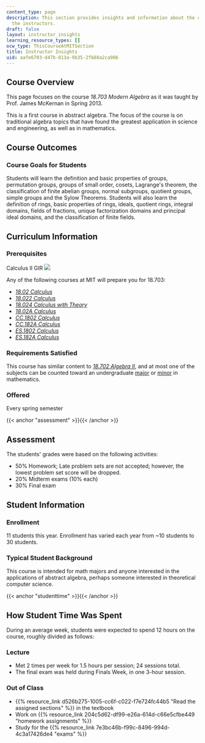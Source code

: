 ```yaml
---
content_type: page
description: This section provides insights and information about the course from
  the instructors.
draft: false
layout: instructor_insights
learning_resource_types: []
ocw_type: ThisCourseAtMITSection
title: Instructor Insights
uid: aafe6703-d47b-813a-9b35-2f688a2ca986
---
```

## Course Overview

This page focuses on the course _18.703 Modern Algebra_ as it was taught by Prof. James McKernan in Spring 2013.

This is a first course in abstract algebra. The focus of the course is on traditional algebra topics that have found the greatest application in science and engineering, as well as in mathematics.

## Course Outcomes

### Course Goals for Students

Students will learn the definition and basic properties of groups, permutation groups, groups of small order, cosets, Lagrange's theorem, the classification of finite abelian groups, normal subgroups, quotient groups, simple groups and the Sylow Theorems. Students will also learn the definition of rings, basic properties of rings, ideals, quotient rings, integral domains, fields of fractions, unique factorization domains and principal ideal domains, and the classification of finite fields.

## Curriculum Information

### Prerequisites

Calculus II GIR ![](/images/educator/icon-question-gir.png)

Any of the following courses at MIT will prepare you for 18.703:

- [_18.02 Calculus_](/courses/18-02sc-multivariable-calculus-fall-2010)
- [_18.022 Calculus_](/courses/18-022-calculus-of-several-variables-fall-2010)
- [_18.024 Calculus with Theory_](/courses/18-024-multivariable-calculus-with-theory-spring-2011)
- [_18.02A Calculus_](http://student.mit.edu/catalog/m18a.html#18.02A)
- [_CC.1802 Calculus_](http://student.mit.edu/catalog/mCCa.html#CC.1802)
- [_CC.182A Calculus_](http://student.mit.edu/catalog/mCCa.html#CC.182A)
- [_ES.1802 Calculus_](http://student.mit.edu/catalog/mESa.html#ES.1802)
- [_ES.182A Calculus_](http://student.mit.edu/catalog/mESa.html#ES.182A)

### Requirements Satisfied

This course has similar content to [_18.702 Algebra II_](/courses/18-702-algebra-ii-spring-2011), and at most one of the subjects can be counted toward an undergraduate [major](https://math.mit.edu/academics/undergrad/major/) or [minor](https://math.mit.edu/academics/undergrad/minor/) in mathematics.

### Offered

Every spring semester

{{< anchor "assessment" >}}{{< /anchor >}}

## Assessment

The students' grades were based on the following activities:

- 50% Homework; Late problem sets are not accepted; however, the lowest problem set score will be dropped.
- 20% Midterm exams (10% each)
- 30% Final exam

## Student Information

### Enrollment

11 students this year. Enrollment has varied each year from ~10 students to 30 students.

### Typical Student Background

This course is intended for math majors and anyone interested in the applications of abstract algebra, perhaps someone interested in theoretical computer science.

{{< anchor "studenttime" >}}{{< /anchor >}}

## How Student Time Was Spent

During an average week, students were expected to spend 12 hours on the course, roughly divided as follows:

### Lecture

- Met 2 times per week for 1.5 hours per session; 24 sessions total.
- The final exam was held during Finals Week, in one 3-hour session.

### Out of Class

- {{% resource_link d526b275-1005-cc6f-c022-f7e724fc44b5 "Read the assigned sections" %}} in the textbook
- Work on {{% resource_link 204c5d62-df99-e26a-614d-c66e5cfbe449 "homework assignments" %}}
- Study for the {{% resource_link 7e3bc46b-f99c-8496-994d-4c3a17426de4 "exams" %}}
